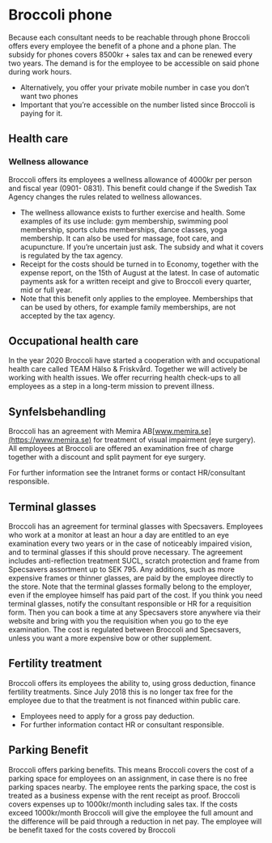 # Broccoli phone
Because each consultant needs to be reachable through phone Broccoli offers every employee
the benefit of a phone and a phone plan. The subsidy for phones covers 8500kr + sales tax and
can be renewed every two years. The demand is for the employee to be accessible on said phone
during work hours.
- Alternatively, you offer your private mobile number in case you don’t want two phones
- Important that you’re accessible on the number listed since Broccoli is paying for it.
## Health care
### Wellness allowance
Broccoli offers its employees a wellness allowance of 4000kr per person and fiscal year (0901-
0831). This benefit could change if the Swedish Tax Agency changes the rules related to wellness
allowances.
- The wellness allowance exists to further exercise and health. Some examples of its use
include: gym membership, swimming pool membership, sports clubs memberships, dance
classes, yoga membership. It can also be used for massage, foot care, and acupuncture. If
you’re uncertain just ask. The subsidy and what it covers is regulated by the tax agency.
- Receipt for the costs should be turned in to Economy, together with the expense report, on
the 15th of August at the latest. In case of automatic payments ask for a written receipt
and give to Broccoli every quarter, mid or full year.
- Note that this benefit only applies to the employee. Memberships that can be used by
others, for example family memberships, are not accepted by the tax agency.

## Occupational health care
In the year 2020 Broccoli have started a cooperation with and occupational health care called
TEAM Hälso & Friskvård. Together we will actively be working with health issues. We offer
recurring health check-ups to all employees as a step in a long-term mission to prevent illness.

## Synfelsbehandling
Broccoli has an agreement with Memira AB[www.memira.se](https://www.memira.se) for treatment of visual impairment
(eye surgery). All employees at Broccoli are offered an examination free of charge together with
a discount and split payment for eye surgery.

For further information see the Intranet forms or contact HR/consultant responsible.


## Terminal glasses
Broccoli has an agreement for terminal glasses with Specsavers. Employees who work at a
monitor at least an hour a day are entitled to an eye examination every two years or in the case
of noticeably impaired vision, and to terminal glasses if this should prove necessary. The
agreement includes anti-reflection treatment SUCL, scratch protection and frame from
Specsavers assortment up to SEK 795. Any additions, such as more expensive frames or thinner
glasses, are paid by the employee directly to the store. Note that the terminal glasses formally
belong to the employer, even if the employee himself has paid part of the cost.
If you think you need terminal glasses, notify the consultant responsible or HR for a requisition
form. Then you can book a time at any Specsavers store anywhere via their website and bring
with you the requisition when you go to the eye examination. The cost is regulated between
Broccoli and Specsavers, unless you want a more expensive bow or other supplement.

## Fertility treatment
Broccoli offers its employees the ability to, using gross deduction, finance fertility treatments.
Since July 2018 this is no longer tax free for the employee due to that the treatment is not
financed within public care.
- Employees need to apply for a gross pay deduction.
- For further information contact HR or consultant responsible.


## Parking Benefit
Broccoli offers parking benefits. This means Broccoli covers the cost of a parking space for
employees on an assignment, in case there is no free parking spaces nearby. The employee rents
the parking space, the cost is treated as a business expense with the rent receipt as proof.
Broccoli covers expenses up to 1000kr/month including sales tax.
If the costs exceed 1000kr/month Broccoli will give the employee the full amount and the
difference will be paid through a reduction in net pay. The employee will be benefit taxed for the
costs covered by Broccoli
